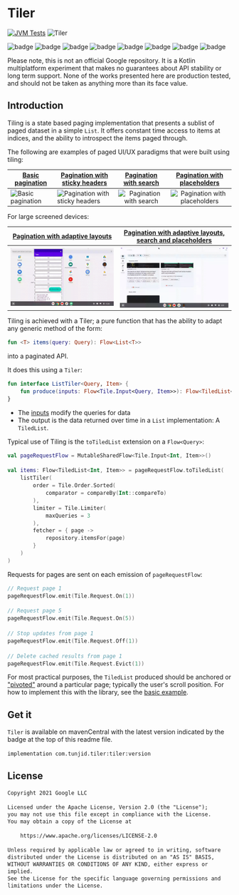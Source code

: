 # Tiler

[![JVM Tests](https://github.com/tunjid/Tiler/actions/workflows/tests.yml/badge.svg)](https://github.com/tunjid/Tiler/actions/workflows/tests.yml)
![Tiler](https://img.shields.io/maven-central/v/com.tunjid.tiler/tiler?label=tiler)

![badge][badge-ios]
![badge][badge-js]
![badge][badge-jvm]
![badge][badge-linux]
![badge][badge-windows]
![badge][badge-mac]
![badge][badge-tvos]
![badge][badge-watchos]

Please note, this is not an official Google repository. It is a Kotlin multiplatform experiment that makes no guarantees
about API stability or long term support. None of the works presented here are production tested, and should not be
taken as anything more than its face value.

## Introduction

Tiling is a state based paging implementation that presents a sublist of paged dataset in a simple `List`.
It offers constant time access to items at indices, and the ability to introspect the items paged through.

The following are examples of paged UI/UX paradigms that were built using tiling:

| [Basic pagination](./usecases/basic-example.md) | [Pagination with sticky headers](./usecases/compose#sticky-headers) | [Pagination with search](./usecases/search.md) | [Pagination with placeholders](./usecases/placeholders.md) |
|-------------------------------------------------|---------------------------------------------------------------------|:----------------------------------------------:|:----------------------------------------------------------:|
| ![Basic pagination](./images/basic.gif)         | ![Pagination with sticky headers](./images/sticky.gif)              | ![Pagination with search](./images/search.gif) | ![Pagination with placeholders](./images/placeholders.gif) |

For large screened devices:

| [Pagination with adaptive layouts](./usecases/adaptive-paging.md) | [Pagination with adaptive layouts, search and placeholders](./usecases/complex-tiling.md) |
|:-----------------------------------------------------------------:|:-----------------------------------------------------------------------------------------:|
|    ![Pagination with adaptive layouts](./images/adaptive.gif)     |    ![Pagination with adaptive layouts, search and placeholders](./images/complex.gif)     |

Tiling is achieved with a Tiler; a pure function that has the ability to adapt any generic method of the form:

```kotlin
fun <T> items(query: Query): Flow<List<T>>
```

into a paginated API.

It does this using a `Tiler`:

```kotlin
fun interface ListTiler<Query, Item> {
    fun produce(inputs: Flow<Tile.Input<Query, Item>>): Flow<TiledList<Query, Item>>
}
```

* The [inputs](./implementation/primitives#inputrequest) modify the queries for data
* The output is the data returned over time in a `List` implementation: A `TiledList`.

Typical use of Tiling is the `toTiledList` extension on a `Flow<Query>`:

```kotlin
val pageRequestFlow = MutableSharedFlow<Tile.Input<Int, Item>>()

val items: Flow<TiledList<Int, Item>> = pageRequestFlow.toTiledList(
    listTiler(
        order = Tile.Order.Sorted(
            comparator = compareBy(Int::compareTo)
        ),
        limiter = Tile.Limiter(
            maxQueries = 3
        ),
        fetcher = { page ->
            repository.itemsFor(page)
        }
    )
)
```
Requests for pages are sent on each emission of `pageRequestFlow`:

```kotlin
// Request page 1
pageRequestFlow.emit(Tile.Request.On(1))

// Request page 5
pageRequestFlow.emit(Tile.Request.On(5))

// Stop updates from page 1
pageRequestFlow.emit(Tile.Request.Off(1))

// Delete cached results from page 1
pageRequestFlow.emit(Tile.Request.Evict(1)) 
```

For most practical purposes, the `TiledList` produced should be anchored or
["pivoted"](./implementation/pivoted-tiling) around a particular page; typically the user's
scroll position. For how to implement this with the library, see the
[basic example](./usecases/basic-example).

## Get it

`Tiler` is available on mavenCentral with the latest version indicated by the badge at the top of this readme file.

`implementation com.tunjid.tiler:tiler:version`

## License

    Copyright 2021 Google LLC

    Licensed under the Apache License, Version 2.0 (the "License");
    you may not use this file except in compliance with the License.
    You may obtain a copy of the License at

        https://www.apache.org/licenses/LICENSE-2.0

    Unless required by applicable law or agreed to in writing, software
    distributed under the License is distributed on an "AS IS" BASIS,
    WITHOUT WARRANTIES OR CONDITIONS OF ANY KIND, either express or implied.
    See the License for the specific language governing permissions and
    limitations under the License.

[badge-android]: http://img.shields.io/badge/-android-6EDB8D.svg?style=flat

[badge-jvm]: http://img.shields.io/badge/-jvm-DB413D.svg?style=flat

[badge-js]: http://img.shields.io/badge/-js-F8DB5D.svg?style=flat

[badge-js-ir]: https://img.shields.io/badge/support-[IR]-AAC4E0.svg?style=flat

[badge-nodejs]: https://img.shields.io/badge/-nodejs-68a063.svg?style=flat

[badge-linux]: http://img.shields.io/badge/-linux-2D3F6C.svg?style=flat

[badge-windows]: http://img.shields.io/badge/-windows-4D76CD.svg?style=flat

[badge-wasm]: https://img.shields.io/badge/-wasm-624FE8.svg?style=flat

[badge-apple-silicon]: http://img.shields.io/badge/support-[AppleSilicon]-43BBFF.svg?style=flat

[badge-ios]: http://img.shields.io/badge/-ios-CDCDCD.svg?style=flat

[badge-mac]: http://img.shields.io/badge/-macos-111111.svg?style=flat

[badge-watchos]: http://img.shields.io/badge/-watchos-C0C0C0.svg?style=flat

[badge-tvos]: http://img.shields.io/badge/-tvos-808080.svg?style=flat
